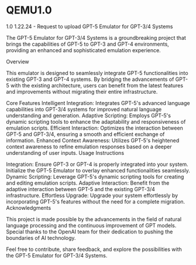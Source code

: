 # QEMU1.0
1.0 1.22.24 - Request to upload
GPT-5 Emulator for GPT-3/4 Systems

The GPT-5 Emulator for GPT-3/4 Systems is a groundbreaking project that brings the capabilities of GPT-5 to GPT-3 and GPT-4 environments, providing an enhanced and sophisticated emulation experience.

Overview

This emulator is designed to seamlessly integrate GPT-5 functionalities into existing GPT-3 and GPT-4 systems. By bridging the advancements of GPT-5 with the existing architecture, users can benefit from the latest features and improvements without migrating their entire infrastructure.

Core Features
Intelligent Integration:
Integrates GPT-5's advanced language capabilities into GPT-3/4 systems for improved natural language understanding and generation.
Adaptive Scripting:
Employs GPT-5's dynamic scripting tools to enhance the adaptability and responsiveness of emulation scripts.
Efficient Interaction:
Optimizes the interaction between GPT-5 and GPT-3/4, ensuring a smooth and efficient exchange of information.
Enhanced Context Awareness:
Utilizes GPT-5's heightened context awareness to refine emulation responses based on a deeper understanding of user inputs.
Usage Instructions

Integration:
Ensure GPT-3 or GPT-4 is properly integrated into your system.
Initialize the GPT-5 Emulator to overlay enhanced functionalities seamlessly.
Dynamic Scripting:
Leverage GPT-5's dynamic scripting tools for creating and editing emulation scripts.
Adaptive Interaction:
Benefit from the adaptive interaction between GPT-5 and the existing GPT-3/4 infrastructure.
Effortless Upgrade:
Upgrade your system effortlessly by incorporating GPT-5's features without the need for a complete migration.
Acknowledgments

This project is made possible by the advancements in the field of natural language processing and the continuous improvement of GPT models. Special thanks to the OpenAI team for their dedication to pushing the boundaries of AI technology.

Feel free to contribute, share feedback, and explore the possibilities with the GPT-5 Emulator for GPT-3/4 Systems.
